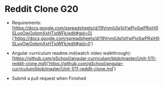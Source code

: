 # Reddit Clone G20

* Requirements:  [https://docs.google.com/spreadsheets/d/19VnmiUlq1oYwPjySwPRxjH0SLuyOwOoIqmXxHTioWFk/edit#gid=0]('https://docs.google.com/spreadsheets/d/19VnmiUlq1oYwPjySwPRxjH0SLuyOwOoIqmXxHTioWFk/edit#gid=0')

* Angular curriculum readme.md(watch video walkthrough): [https://github.com/gSchool/angular-curriculum/blob/master/Unit-1/11-reddit-clone.md]('https://github.com/gSchool/angular-curriculum/blob/master/Unit-1/11-reddit-clone.md')

* Submit a pull request when Finished
